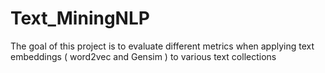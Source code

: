 # Text_MiningNLP

The goal of this project is to evaluate different metrics when applying text embeddings ( word2vec and Gensim ) to various text collections

